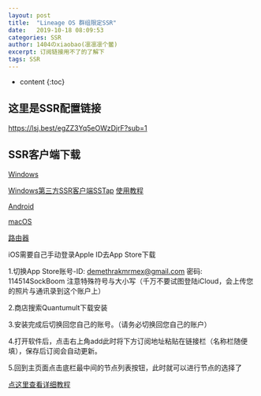 ```yaml
---
layout: post
title:  "Lineage OS 群组限定SSR"
date:   2019-10-18 08:09:53
categories: SSR
author: 1404のxiaobao(凛凛凛个鳖)
excerpt: 订阅链接用不了的了解下
tags: SSR
---
```


* content
{:toc}

## 这里是SSR配置链接

https://lsj.best/egZZ3Yq5eOWzDjrF?sub=1

## SSR客户端下载
[Windows](https://sockboom.download/ssr-download/ssr-win.7z)

[Windows第三方SSR客户端SSTap](https://sockboom.download/ssr-download/SSTap.7z) [使用教程](https://baolong24.github.io/windowsgudie.pdf)

[Android](https://sockboom.download/ssr-download/ssr-android.apk)

[macOS](https://sockboom.download/ssr-download/ssr-mac.dmg)

[路由器](https://sockboom.download/ssr-download/jiaocheng.doc)

iOS需要自己手动登录Apple ID去App Store下载

1.切换App Store账号-ID: demethrakmrmex@gmail.com 密码: 114514SockBoom 注意特殊符号与大小写（千万不要试图登陆iCloud，会上传您的照片与通讯录到这个账户上）

2.商店搜索Quantumult下载安装

3.安装完成后切换回您自己的账号。（请务必切换回您自己的账户）

4.打开软件后，点击右上角add此时将下方订阅地址粘贴在链接栏（名称栏随便填），保存后订阅会自动更新。

5.回到主页面点击底栏最中间的节点列表按钮，此时就可以进行节点的选择了

[点这里查看详细教程](https://spmax.design/p-2118/Mmx.html#w8)
